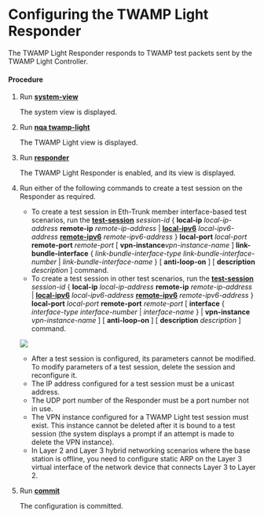 Configuring the TWAMP Light Responder
=====================================

The TWAMP Light Responder responds to TWAMP test packets sent by the TWAMP Light Controller.

#### Procedure

1. Run [**system-view**](cmdqueryname=system-view)
   
   
   
   The system view is displayed.
2. Run [**nqa twamp-light**](cmdqueryname=nqa+twamp-light)
   
   
   
   The TWAMP Light view is displayed.
3. Run [**responder**](cmdqueryname=responder)
   
   
   
   The TWAMP Light Responder is enabled, and its view is displayed.
4. Run either of the following commands to create a test session on the Responder as required.
   
   
   * To create a test session in Eth-Trunk member interface-based test scenarios, run the [**test-session**](cmdqueryname=test-session) *session-id* { **local-ip** *local-ip-address* **remote-ip** *remote-ip-address* | [**local-ipv6**](cmdqueryname=local-ipv6) *local-ipv6-address* [**remote-ipv6**](cmdqueryname=remote-ipv6) *remote-ipv6-address* } **local-port** *local-port* **remote-port** *remote-port* [ **vpn-instance***vpn-instance-name* ] **link-bundle-interface** { *link-bundle-interface-type* *link-bundle-interface-number* | *link-bundle-interface-name* } [ **anti-loop-on** ] [ **description** *description* ] command.
   * To create a test session in other test scenarios, run the [**test-session**](cmdqueryname=test-session) *session-id* { **local-ip** *local-ip-address* **remote-ip** *remote-ip-address* | [**local-ipv6**](cmdqueryname=local-ipv6) *local-ipv6-address* [**remote-ipv6**](cmdqueryname=remote-ipv6) *remote-ipv6-address* } **local-port** *local-port* **remote-port** *remote-port* [ **interface** { *interface-type* *interface-number* | *interface-name* } | **vpn-instance** *vpn-instance-name* ] [ **anti-loop-on** ] [ **description** *description* ] command.
   
   ![](../../../../public_sys-resources/note_3.0-en-us.png) 
   * After a test session is configured, its parameters cannot be modified. To modify parameters of a test session, delete the session and reconfigure it.
   * The IP address configured for a test session must be a unicast address.
   * The UDP port number of the Responder must be a port number not in use.
   * The VPN instance configured for a TWAMP Light test session must exist. This instance cannot be deleted after it is bound to a test session (the system displays a prompt if an attempt is made to delete the VPN instance).
   * In Layer 2 and Layer 3 hybrid networking scenarios where the base station is offline, you need to configure static ARP on the Layer 3 virtual interface of the network device that connects Layer 3 to Layer 2.
5. Run [**commit**](cmdqueryname=commit)
   
   
   
   The configuration is committed.